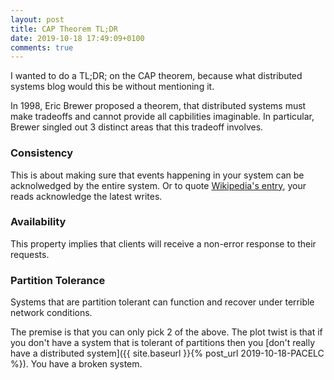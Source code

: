 ```yaml
---
layout: post
title: CAP Theorem TL;DR
date: 2019-10-18 17:49:09+0100
comments: true
---
```


I wanted to do a TL;DR; on the CAP theorem, because what distributed systems blog would this be without mentioning it.

In 1998, Eric Brewer proposed a theorem, that distributed systems must make tradeoffs and cannot provide all capbilities imaginable.
In particular, Brewer singled out 3 distinct areas that this tradeoff involves.

### Consistency
This is about making sure that events happening in your system can be acknolwedged by the entire system.
Or to quote [Wikipedia's entry](https://en.wikipedia.org/wiki/CAP_theorem), your reads acknowledge the latest writes.

### Availability
This property implies that clients will receive a non-error response to their requests.

### Partition Tolerance
Systems that are partition tolerant can function and recover under terrible network conditions.

The premise is that you can only pick 2 of the above.
The plot twist is that if you don't have a system that is tolerant of partitions then you [don't really have a distributed system]({{ site.baseurl }}{% post_url 2019-10-18-PACELC %}).
You have a broken system.
